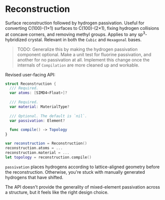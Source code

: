 # Reconstruction

Surface reconstruction followed by hydrogen passivation. Useful for converting C(100)-(1×1) surfaces to C(100)-(2×1), fixing hydrogen collisions at concave corners, and removing methyl groups. Applies to any sp<sup>3</sup>-hybridized crystal. Relevant in both the `Cubic` and `Hexagonal` bases.

> TODO: Generalize this by making the hydrogen passivation component optional. Make a unit test for fluorine passivation, and another for no passivation at all. Implement this change once the internals of `Compilation` are more cleaned up and workable.

Revised user-facing API:

```swift
struct Reconstruction {
  /// Required.
  var atoms: [SIMD4<Float>]?
  
  /// Required.
  var material: MaterialType?
  
  /// Optional. The default is `nil`. 
  var passivation: Element?
  
  func compile() -> Topology
}

var reconstruction = Reconstruction()
reconstruction.atoms = ...
reconstruction.material = ...
let topology = reconstruction.compile()
```

`passivation` places hydrogens according to lattice-aligned geometry before the reconstruction. Otherwise, you're stuck with manually generated hydrogens that have shifted.

The API doesn't provide the generality of mixed-element passivation across a structure, but it feels like the right design choice.
